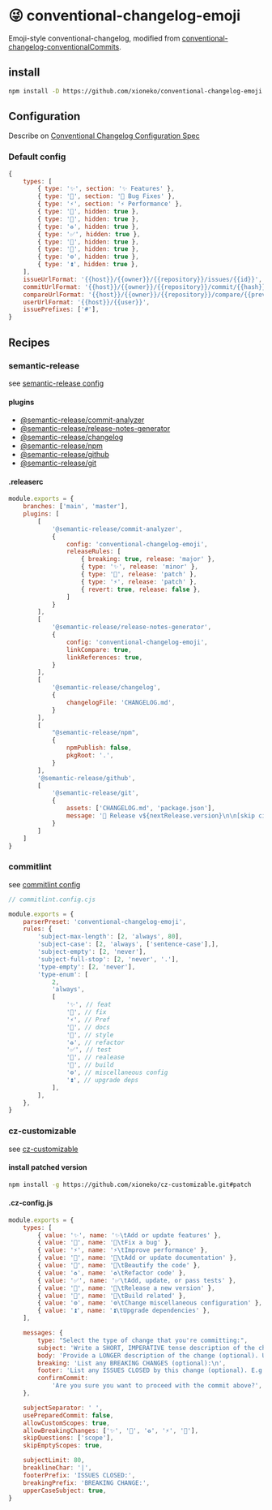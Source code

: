 # 😜 conventional-changelog-emoji

Emoji-style conventional-changelog, modified from [conventional-changelog-conventionalCommits](https://github.com/conventional-changelog/conventional-changelog/tree/master/packages/conventional-changelog-conventionalcommits).

## install

```bash
npm install -D https://github.com/xioneko/conventional-changelog-emoji.git
```

## Configuration
Describe on [Conventional Changelog Configuration Spec](https://github.com/conventional-changelog/conventional-changelog-config-spec)


### Default config
```js
{
    types: [
        { type: '✨', section: '✨ Features' },
        { type: '🐛', section: '🐛 Bug Fixes' },
        { type: '⚡', section: '⚡ Performance' },
        { type: '📝', hidden: true },
        { type: '🎨', hidden: true },
        { type: '♻️', hidden: true },
        { type: '✅', hidden: true },
        { type: '🔖', hidden: true },
        { type: '🔨', hidden: true },
        { type: '⚙️', hidden: true },
        { type: '⏫', hidden: true },
    ],
    issueUrlFormat: '{{host}}/{{owner}}/{{repository}}/issues/{{id}}',
    commitUrlFormat: '{{host}}/{{owner}}/{{repository}}/commit/{{hash}}',
    compareUrlFormat: '{{host}}/{{owner}}/{{repository}}/compare/{{previousTag}}...{{currentTag}}',
    userUrlFormat: '{{host}}/{{user}}',
    issuePrefixes: ['#'],
}
```

## Recipes

### semantic-release
see [semantic-release config](https://semantic-release.gitbook.io/semantic-release/usage/configuration)
#### plugins
- [@semantic-release/commit-analyzer](https://github.com/semantic-release/commit-analyzer#configuration)
- [@semantic-release/release-notes-generator](https://github.com/semantic-release/release-notes-generator#configuration)
- [@semantic-release/changelog](https://github.com/semantic-release/changelog#configuration)
- [@semantic-release/npm](https://github.com/semantic-release/npm#environment-variables)
- [@semantic-release/github](https://github.com/semantic-release/github#configuration)
- [@semantic-release/git](https://github.com/semantic-release/git#configuration)

#### .releaserc
```js
module.exports = {
    branches: ['main', 'master'],
    plugins: [
        [
            '@semantic-release/commit-analyzer',
            {
                config: 'conventional-changelog-emoji',
                releaseRules: [
                    { breaking: true, release: 'major' },
                    { type: '✨', release: 'minor' },
                    { type: '🐛', release: 'patch' },
                    { type: '⚡️', release: 'patch' },
                    { revert: true, release: false },
                ]
            }
        ],
        [
            '@semantic-release/release-notes-generator',
            {
                config: 'conventional-changelog-emoji',
                linkCompare: true,
                linkReferences: true,
            }
        ],
        [
            '@semantic-release/changelog',
            {
                changelogFile: 'CHANGELOG.md',
            }
        ],
        [
            "@semantic-release/npm",
            {
                npmPublish: false,
                pkgRoot: '.',
            }
        ],
        '@semantic-release/github',
        [
            '@semantic-release/git',
            {
                assets: ['CHANGELOG.md', 'package.json'],
                message: '🔖 Release v${nextRelease.version}\n\n[skip ci]'
            }
        ]
    ]
}
```

### commitlint

see [commitlint config](https://commitlint.js.org/#/reference-configuration)

```js
// commitlint.config.cjs

module.exports = {
    parserPreset: 'conventional-changelog-emoji',
    rules: {
        'subject-max-length': [2, 'always', 80],
        'subject-case': [2, 'always', ['sentence-case'],],
        'subject-empty': [2, 'never'],
        'subject-full-stop': [2, 'never', '.'],
        'type-empty': [2, 'never'],
        'type-enum': [
            2,
            'always',
            [
                '✨', // feat
                '🐛', // fix
                '⚡', // Pref
                '📝', // docs
                '🎨', // style
                '♻️', // refactor
                '✅', // test
                '🔖', // realease
                '🔨', // build
                '⚙️', // miscellaneous config
                '⏫', // upgrade deps
            ],
        ],
    },
}
```

### cz-customizable

see [cz-customizable](https://github.com/xioneko/cz-customizable)
#### install patched version
```bash
npm install -g https://github.com/xioneko/cz-customizable.git#patch
```

#### .cz-config.js
```js
module.exports = {
    types: [
        { value: '✨', name: '✨\tAdd or update features' },
        { value: '🐛', name: '🐛\tFix a bug' },
        { value: '⚡', name: '⚡\tImprove performance' },
        { value: '📝', name: '📝\tAdd or update documentation' },
        { value: '🎨', name: '🎨\tBeautify the code' },
        { value: '♻️', name: '♻️\tRefactor code' },
        { value: '✅', name: '✅\tAdd, update, or pass tests' },
        { value: '🔖', name: '🔖\tRelease a new version' },
        { value: '🔨', name: '🔨\tBuild related' },
        { value: '⚙️', name: '⚙️\tChange miscellaneous configuration' },
        { value: '⏫', name: '⏫\tUpgrade dependencies' },
    ],

    messages: {
        type: "Select the type of change that you're committing:",
        subject: 'Write a SHORT, IMPERATIVE tense description of the change:\n',
        body: 'Provide a LONGER description of the change (optional). Use "|" to break new line:\n',
        breaking: 'List any BREAKING CHANGES (optional):\n',
        footer: 'List any ISSUES CLOSED by this change (optional). E.g.: #31, #34:\n',
        confirmCommit:
            'Are you sure you want to proceed with the commit above?',
    },

    subjectSeparator: ' ',
    usePreparedCommit: false,
    allowCustomScopes: true,
    allowBreakingChanges: ['✨', '🐛', '♻️', '⚡️', '🔨'],
    skipQuestions: ['scope'],
    skipEmptyScopes: true,

    subjectLimit: 80,
    breaklineChar: '|',
    footerPrefix: 'ISSUES CLOSED:',
    breakingPrefix: 'BREAKING CHANGE:',
    upperCaseSubject: true,
}
```